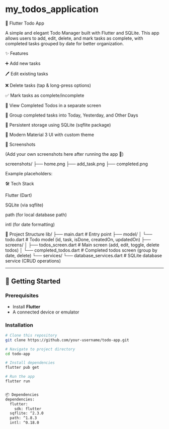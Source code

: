 # my_todos_application

📝 Flutter Todo App

A simple and elegant Todo Manager built with Flutter and SQLite.
This app allows users to add, edit, delete, and mark tasks as complete, with completed tasks grouped by date for better organization.

✨ Features

➕ Add new tasks

🖊️ Edit existing tasks

❌ Delete tasks (tap & long-press options)

✅ Mark tasks as complete/incomplete

📂 View Completed Todos in a separate screen

📅 Group completed tasks into Today, Yesterday, and Other Days

💾 Persistent storage using SQLite (sqflite package)

🎨 Modern Material 3 UI with custom theme

📸 Screenshots

(Add your own screenshots here after running the app 🙂)

screenshots/
├── home.png
├── add_task.png
├── completed.png


Example placeholders:




🛠️ Tech Stack

Flutter (Dart)

SQLite (via sqflite)

path (for local database path)

intl (for date formatting)

📂 Project Structure
lib/
├── main.dart # Entry point
├── model/
│ └── todo.dart # Todo model (id, task, isDone, createdOn, updatedOn)
├── screens/
│ ├── todos_screen.dart # Main screen (add, edit, toggle, delete todos)
│ └── completed_todos.dart # Completed todos screen (group by date, delete)
└── services/
└── database_services.dart # SQLite database service (CRUD operations)



---

## 🚀 Getting Started

### Prerequisites
- Install **Flutter**
- A connected device or emulator

### Installation
```bash
# Clone this repository
git clone https://github.com/your-username/todo-app.git

# Navigate to project directory
cd todo-app

# Install dependencies
flutter pub get

# Run the app
flutter run


📦 Dependencies
dependencies:
  flutter:
    sdk: flutter
  sqflite: ^2.3.0
  path: ^1.8.3
  intl: ^0.18.0
